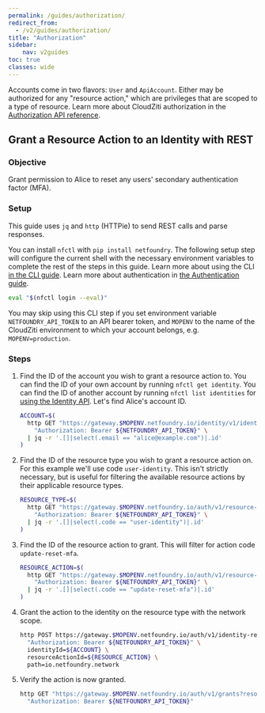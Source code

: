 ```yaml
---
permalink: /guides/authorization/
redirect_from:
  - /v2/guides/authorization/
title: "Authorization"
sidebar:
    nav: v2guides
toc: true
classes: wide
---
```


Accounts come in two flavors: `User` and `ApiAccount`. Either may be authorized for any "resource action," which are privileges that are scoped to a type of resource. Learn more about CloudZiti authorization in the [Authorization API reference](https://gateway.production.netfoundry.io/auth/v1/docs/index.html).

## Grant a Resource Action to an Identity with REST

### Objective

Grant permission to Alice to reset any users' secondary authentication factor (MFA).

### Setup

This guide uses `jq` and `http` (HTTPie) to send REST calls and parse responses. 

You can install `nfctl` with `pip install netfoundry`. The following setup step will configure the current shell with the necessary environment variables to complete the rest of the steps in this guide. Learn more about using the CLI [in the CLI guide](/guides/cli). Learn more about authentication in [the Authentication guide](/guides/authentication).

```bash
eval "$(nfctl login --eval)"
```

You may skip using this CLI step if you set environment variable `NETFOUNDRY_API_TOKEN` to an API bearer token, and `MOPENV` to the name of the CloudZiti environment to which your account belongs, e.g. `MOPENV=production`.

### Steps

1. Find the ID of the account you wish to grant a resource action to. You can find the ID of your own account by running `nfctl get identity`. You can find the ID of another account by running `nfctl list identities` for [using the Identity API](https://gateway.production.netfoundry.io/identity/v1/docs/index.html). Let's find Alice's account ID.

    ```bash
    ACCOUNT=$(
      http GET "https://gateway.$MOPENV.netfoundry.io/identity/v1/identities" \
        "Authorization: Bearer ${NETFOUNDRY_API_TOKEN}" \
      | jq -r '.[]|select(.email == "alice@example.com")|.id'
    )
    ```

1. Find the ID of the resource type you wish to grant a resource action on. For this example we'll use code `user-identity`. This isn't strictly necessary, but is useful for filtering the available resource actions by their applicable resource types.

    ```bash
    RESOURCE_TYPE=$(
      http GET "https://gateway.$MOPENV.netfoundry.io/auth/v1/resource-types" \
        "Authorization: Bearer ${NETFOUNDRY_API_TOKEN}" \
      | jq -r '.[]|select(.code == "user-identity")|.id'
    )
    ```

1. Find the ID of the resource action to grant. This will filter for action code `update-reset-mfa`.

    ```bash
    RESOURCE_ACTION=$(
      http GET "https://gateway.$MOPENV.netfoundry.io/auth/v1/resource-actions?resourceTypeId=${RESOURCE_TYPE}" \
        "Authorization: Bearer ${NETFOUNDRY_API_TOKEN}" \
      | jq -r '.[]|select(.code == "update-reset-mfa")|.id'
    )
    ```

1. Grant the action to the identity on the resource type with the network scope.

    ```bash
    http POST https://gateway.$MOPENV.netfoundry.io/auth/v1/identity-resource-actions \
      "Authorization: Bearer ${NETFOUNDRY_API_TOKEN}" \
      identityId=${ACCOUNT} \
      resourceActionId=${RESOURCE_ACTION} \
      path=io.netfoundry.network
    ```

1. Verify the action is now granted.

    ```bash
    http GET "https://gateway.$MOPENV.netfoundry.io/auth/v1/grants?resourceActionId=${RESOURCE_ACTION}&identityId=${ACCOUNT}" \
      "Authorization: Bearer ${NETFOUNDRY_API_TOKEN}"
    ```
